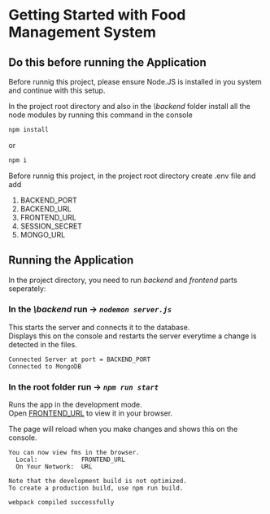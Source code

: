 # Getting Started with Food Management System

## Do this before running the Application

Before runnig this project, please ensure Node.JS is installed in you system and continue with this setup.

In the project root directory and also in the *\backend* folder install all the node modules by running this command in the console
```javascript
npm install
```
or 
```javascript
npm i
```

Before runnig this project, in the project root directory create .env file and add
1. BACKEND_PORT
2. BACKEND_URL
3. FRONTEND_URL
4. SESSION_SECRET
5. MONGO_URL

## Running the Application
In the project directory, you need to run *backend* and *frontend* parts seperately:

### In the *\backend* run -> *`nodemon server.js`*

This starts the server and connects it to the database.\
Displays this on the console and restarts the server everytime a change is detected in the files.
```
Connected Server at port = BACKEND_PORT
Connected to MongoDB
```

### In the root folder run -> *`npm run start`*

Runs the app in the development mode.\
Open [FRONTEND_URL](FRONTEND_URL) to view it in your browser.

The page will reload when you make changes and shows this on the console.
```
You can now view fms in the browser.
  Local:            FRONTEND_URL
  On Your Network:  URL

Note that the development build is not optimized.
To create a production build, use npm run build.

webpack compiled successfully
```